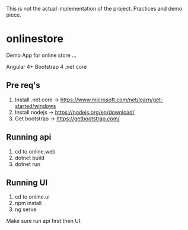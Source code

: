 
This is not the actual implementation of the project. Practices and demo piece. 

# onlinestore

Demo App for online store ... 

Angular 4+ 
Bootstrap 4 
.net core  

## Pre req's 

  1. Install .net core -> https://www.microsoft.com/net/learn/get-started/windows 
  2. Install nodejs ->  https://nodejs.org/en/download/
  3. Get bootstrap ->  https://getbootstrap.com/
 
## Running api 

  1. cd to online.web 
  2. dotnet build 
  3. dotnet run 

## Running UI 
   1. cd to online.ui 
   2. npm install 
   3. ng serve 

Make sure run api first then UI.
